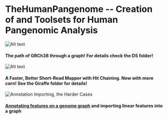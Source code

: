 # TheHumanPangenome -- Creation of and Toolsets for Human Pangenomic Analysis

![Alt text](https://github.com/NCBI-Hackathons/TheHumanPangenome/blob/master/DS/ds-vis1.png?raw=true "Title")

#### The path of GRCh38 through a graph! For details check the DS folder!

![Alt text](https://github.com/NCBI-Hackathons/TheHumanPangenome/blob/master/Giraffe/images/01.png?raw=true "Title")

#### A Faster, Better Short-Read Mapper with Hit Chaining. Now with more corn! See the Giraffe folder for details!

![Annotation Importing, the Harder Cases](annotation/figs/annotation_harder_cases.svg)

#### [Annotating features on a genome graph](annotation/README.md) and importing linear features into a graph

